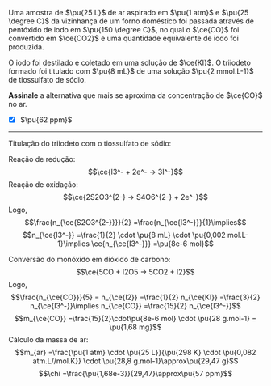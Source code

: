 Uma amostra de $\pu{25 L}$ de ar aspirado em $\pu{1 atm}$ e $\pu{25 \degree C}$ da vizinhança de um forno doméstico foi passada através de pentóxido de iodo em $\pu{150 \degree C}$, no qual o $\ce{CO}$ foi convertido em $\ce{CO2}$ e uma quantidade equivalente de iodo foi produzida.

O iodo foi destilado e coletado em uma solução de $\ce{KI}$. O triiodeto formado foi titulado com $\pu{8 mL}$ de uma solução $\pu{2 mmol.L-1}$ de tiossulfato de sódio.

**Assinale** a alternativa que mais se aproxima da concentração de $\ce{CO}$ no ar.

- [x] $\pu{62 ppm}$

---

Titulação do triiodeto com o tiossulfato de sódio:

Reação de redução:
$$\ce{I3^- + 2e^- -> 3I^-}$$
Reação de oxidação:
$$\ce{2S2O3^{2-} -> S4O6^{2-} + 2e^-}$$
Logo,
$$\frac{n_{\ce{S2O3^{2-}}}}{2} =\frac{n_{\ce{I3^-}}}{1}\implies$$
$$n_{\ce{I3^-}} =\frac{1}{2} \cdot \pu{8 mL} \cdot \pu{0,002 mol.L-1}\implies \ce{n_{\ce{I3^-}}} =\pu{8e-6 mol}$$

Conversão do monóxido em dióxido de carbono:
$$\ce{5CO + I2O5 -> 5CO2 + I2}$$
Logo,
$$\frac{n_{\ce{CO}}}{5} = n_{\ce{I2}} =\frac{1}{2} n_{\ce{KI}} =\frac{3}{2} n_{\ce{I3^-}}\implies n_{\ce{CO}} =\frac{15}{2} n_{\ce{I3^-}}$$
$$m_{\ce{CO}} =\frac{15}{2}\cdot\pu{8e-6 mol} \cdot \pu{28 g.mol-1} = \pu{1,68 mg}$$
Cálculo da massa de ar:
$$m_{ar} =\frac{\pu{1 atm} \cdot \pu{25 L}}{\pu{298 K} \cdot  \pu{0,082 atm.L//mol.K}} \cdot \pu{28,8 g.mol-1}\approx\pu{29,47 g}$$
$$\chi =\frac{\pu{1,68e-3}}{29,47}\approx\pu{57 ppm}$$